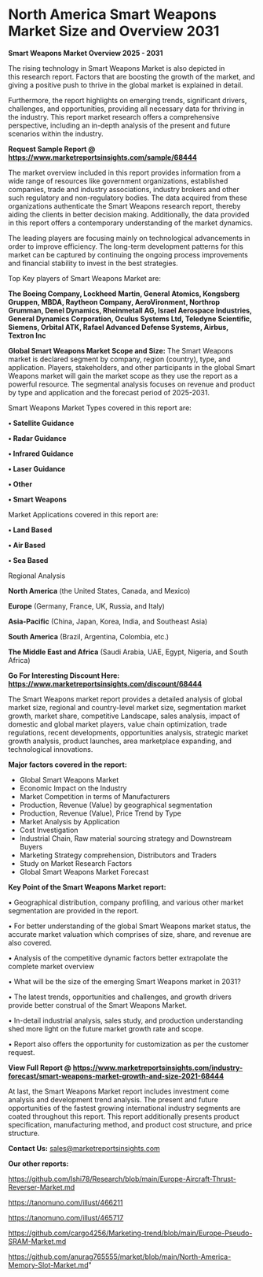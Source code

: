 # North America Smart Weapons Market Size and Overview 2031

<Strong> Smart Weapons Market Overview 2025 - 2031</strong>

The rising technology in Smart Weapons Market is also depicted in this research report. Factors that are boosting the growth of the market, and giving a positive push to thrive in the global market is explained in detail.

Furthermore, the report highlights on emerging trends, significant drivers, challenges, and opportunities, providing all necessary data for thriving in the industry. This report market research offers a comprehensive perspective, including an in-depth analysis of the present and future scenarios within the industry.

<strong>Request Sample Report @ <a href=https://www.marketreportsinsights.com/sample/68444>https://www.marketreportsinsights.com/sample/68444</a></strong>

The market overview included in this report provides information from a wide range of resources like government organizations, established companies, trade and industry associations, industry brokers and other such regulatory and non-regulatory bodies. The data acquired from these organizations authenticate the Smart Weapons research report, thereby aiding the clients in better decision making. Additionally, the data provided in this report offers a contemporary understanding of the market dynamics.

The leading players are focusing mainly on technological advancements in order to improve efficiency. The long-term development patterns for this market can be captured by continuing the ongoing process improvements and financial stability to invest in the best strategies.

Top Key players of Smart Weapons Market are:

<strong>The Boeing Company, Lockheed Martin, General Atomics, Kongsberg Gruppen, MBDA, Raytheon Company, AeroVironment, Northrop Grumman, Denel Dynamics, Rheinmetall AG, Israel Aerospace Industries, General Dynamics Corporation, Oculus Systems Ltd, Teledyne Scientific, Siemens, Orbital ATK, Rafael Advanced Defense Systems, Airbus, Textron Inc</strong>

<strong><b>Global Smart Weapons Market Scope and Size:</b></strong>
The Smart Weapons market is declared segment by company, region (country), type, and application. Players, stakeholders, and other participants in the global Smart Weapons market will gain the market scope as they use the report as a powerful resource. The segmental analysis focuses on revenue and product by type and application and the forecast period of 2025-2031.

Smart Weapons Market Types covered in this report are:

<strong>• Satellite Guidance

• Radar Guidance

• Infrared Guidance

• Laser Guidance

• Other

• Smart Weapons</strong>

Market Applications covered in this report are:

<strong>• Land Based

• Air Based

• Sea Based</strong> 

Regional Analysis

<strong>North America</strong> (the United States, Canada, and Mexico)

<strong>Europe</strong> (Germany, France, UK, Russia, and Italy)

<strong>Asia-Pacific</strong> (China, Japan, Korea, India, and Southeast Asia)

<strong>South America</strong> (Brazil, Argentina, Colombia, etc.)

<strong>The Middle East and Africa</strong> (Saudi Arabia, UAE, Egypt, Nigeria, and South Africa)

<strong>Go For Interesting Discount Here: <a href=https://www.marketreportsinsights.com/discount/68444>https://www.marketreportsinsights.com/discount/68444</a></strong>

The Smart Weapons market report provides a detailed analysis of global market size, regional and country-level market size, segmentation market growth, market share, competitive Landscape, sales analysis, impact of domestic and global market players, value chain optimization, trade regulations, recent developments, opportunities analysis, strategic market growth analysis, product launches, area marketplace expanding, and technological innovations.

<strong><b>Major factors covered in the report:</b></strong>
<ul>
  <li>Global Smart Weapons Market </li>
  <li>Economic Impact on the Industry</li>
  <li>Market Competition in terms of Manufacturers</li>
  <li>Production, Revenue (Value) by geographical segmentation</li>
  <li>Production, Revenue (Value), Price Trend by Type</li>
  <li>Market Analysis by Application</li>
  <li>Cost Investigation</li>
  <li>Industrial Chain, Raw material sourcing strategy and Downstream Buyers</li>
  <li>Marketing Strategy comprehension, Distributors and Traders</li>
  <li>Study on Market Research Factors</li>
  <li>Global Smart Weapons Market Forecast</li>
</ul>

<strong><b>Key Point of the Smart Weapons Market report:</b></strong>

• Geographical distribution, company profiling, and various other market segmentation are provided in the report.

• For better understanding of the global Smart Weapons market status, the accurate market valuation which comprises of size, share, and revenue are also covered.

• Analysis of the competitive dynamic factors better extrapolate the complete market overview

• What will be the size of the emerging Smart Weapons market in 2031?

• The latest trends, opportunities and challenges, and growth drivers provide better construal of the Smart Weapons Market.

• In-detail industrial analysis, sales study, and production understanding shed more light on the future market growth rate and scope.

• Report also offers the opportunity for customization as per the customer request.

<strong><b>View Full Report @ <a href=https://www.marketreportsinsights.com/industry-forecast/smart-weapons-market-growth-and-size-2021-68444>https://www.marketreportsinsights.com/industry-forecast/smart-weapons-market-growth-and-size-2021-68444</a></b></strong>


At last, the Smart Weapons Market report includes investment come analysis and development trend analysis. The present and future opportunities of the fastest growing international industry segments are coated throughout this report. This report additionally presents product specification, manufacturing method, and product cost structure, and price structure.

<strong>Contact Us:</strong>
sales@marketreportsinsights.com

<strong>Our other reports:</strong>

<a href=https://github.com/Ishi78/Research/blob/main/Europe-Aircraft-Thrust-Reverser-Market.md>https://github.com/Ishi78/Research/blob/main/Europe-Aircraft-Thrust-Reverser-Market.md</a>

<a href=https://tanomuno.com/illust/466211>https://tanomuno.com/illust/466211</a>

<a href=https://tanomuno.com/illust/465717>https://tanomuno.com/illust/465717</a>

<a href=https://github.com/cargo4256/Marketing-trend/blob/main/Europe-Pseudo-SRAM-Market.md>https://github.com/cargo4256/Marketing-trend/blob/main/Europe-Pseudo-SRAM-Market.md</a>

<a href=https://github.com/anurag765555/market/blob/main/North-America-Memory-Slot-Market.md>https://github.com/anurag765555/market/blob/main/North-America-Memory-Slot-Market.md</a>"
